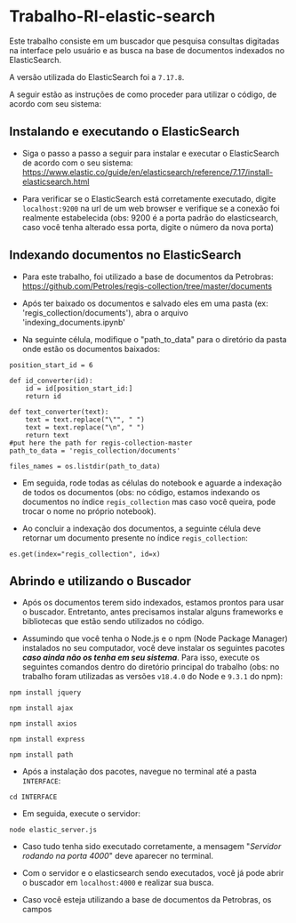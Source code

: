 # Trabalho-RI-elastic-search

Este trabalho consiste em um buscador que pesquisa consultas digitadas na interface pelo usuário e as busca na base de documentos indexados no ElasticSearch.

A versão utilizada do ElasticSearch foi a ```7.17.8```.

A seguir estão as instruções de como proceder para utilizar o código, de acordo com seu sistema:

## Instalando e executando o ElasticSearch

 - Siga o passo a passo a seguir para instalar e executar o ElasticSearch de acordo com o seu sistema: https://www.elastic.co/guide/en/elasticsearch/reference/7.17/install-elasticsearch.html
 
 - Para verificar se o ElasticSearch está corretamente executado, digite ```localhost:9200``` na url de um web browser e verifique se a conexão foi realmente estabelecida (obs: 9200 é a porta padrão do elasticsearch, caso você tenha alterado essa porta, digite o número da nova porta)
 
 ## Indexando documentos no ElasticSearch
 
 - Para este trabalho, foi utilizado a base de documentos da Petrobras: https://github.com/Petroles/regis-collection/tree/master/documents
 
 - Após ter baixado os documentos e salvado eles em uma pasta (ex: 'regis_collection/documents'), abra o arquivo 'indexing_documents.ipynb'
 
 - Na seguinte célula, modifique o "path_to_data" para o diretório da pasta onde estão os documentos baixados:
 
``` 
position_start_id = 6 

def id_converter(id):
    id = id[position_start_id:]
    return id

def text_converter(text):
    text = text.replace("\"", " ")
    text = text.replace("\n", " ")
    return text
#put here the path for regis-collection-master
path_to_data = 'regis_collection/documents'

files_names = os.listdir(path_to_data)
```

  - Em seguida, rode todas as células do notebook e aguarde a indexação de todos os documentos (obs: no código, estamos indexando os documentos no índice ```regis_collection``` mas caso você queira, pode trocar o nome no próprio notebook).
  
  - Ao concluir a indexação dos documentos, a seguinte célula deve retornar um documento presente no índice ```regis_collection```:
 
 ```
 es.get(index="regis_collection", id=x)
 ```

## Abrindo e utilizando o Buscador

  - Após os documentos terem sido indexados, estamos prontos para usar o buscador. Entretanto, antes precisamos instalar alguns frameworks e bibliotecas que estão sendo utilizados no código. 
  
  - Assumindo que você tenha o Node.js e o npm (Node Package Manager) instalados no seu computador, você deve instalar os seguintes pacotes _**caso ainda não os tenha em seu sistema**_. Para isso, execute os seguintes comandos dentro do diretório principal do trabalho (obs: no trabalho foram utilizadas as versões ```v18.4.0``` do Node e ```9.3.1``` do npm):
  
 ```
 npm install jquery
 ```
 
 ```
 npm install ajax
 ```
 
 ```
 npm install axios
 ```
 
 ```
 npm install express
 ```
 
 ```
 npm install path
 ```

  - Após a instalação dos pacotes, navegue no terminal até a pasta ```INTERFACE```:
  
  ```
  cd INTERFACE
  ```
  
  - Em seguida, execute o servidor:
  
  ```
  node elastic_server.js
  ```
  
  - Caso tudo tenha sido executado corretamente, a mensagem "_Servidor rodando na porta 4000_" deve aparecer no terminal.
  
  - Com o servidor e o elasticsearch sendo executados, você já pode abrir o buscador em ```localhost:4000``` e realizar sua busca.
  
  - Caso você esteja utilizando a base de documentos da Petrobras, os campos <title> do arquivo ```queries.xml``` servem como consultas que podem ser feitas no buscador.
 
## Finalizando o servidor e o elasticsearch

  - Quando você desejar terminar a conexão com o servidor e com o elasticsearch, basta apertar ```Ctrl+C``` no terminal onde está sendo executado cada um e a conexão se encerrará.
